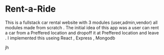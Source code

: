 # Rent-a-Ride

This is a fullstack car rental website with 3 modules (user,admin,vendor) all modules made from scratch . The initial idea of this app was a user can rent a car from a Preffered location and dropoff it at Preffered location and leave . I implemented this useing React , Express , Mongodb

jh
